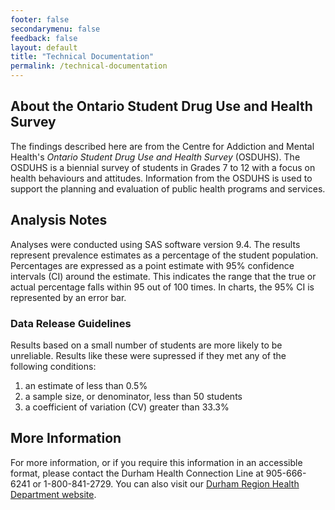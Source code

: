 ```yaml
---
footer: false
secondarymenu: false
feedback: false
layout: default
title: "Technical Documentation"
permalink: /technical-documentation
---
```

## About the Ontario Student Drug Use and Health Survey
The findings described here are from the Centre for Addiction and Mental Health's *Ontario Student Drug Use and Health Survey* (OSDUHS). The OSDUHS is a biennial survey of students in Grades 7 to 12 with a focus on health behaviours and attitudes. Information from the OSDUHS is used to support the planning and evaluation of public health programs and services.
## Analysis Notes
Analyses were conducted using SAS software version 9.4. The results represent prevalence estimates as a percentage of the student population. Percentages are expressed as a point estimate with 95% confidence intervals (CI) around the estimate. This indicates the range that the true or actual percentage falls within 95 out of 100 times. In charts, the 95% CI is represented by an error bar.
### Data Release Guidelines
Results based on a small number of students are more likely to be unreliable. Results like these were supressed if they met any of the following conditions:
1. an estimate of less than 0.5%
2. a sample size, or denominator, less than 50 students
3. a coefficient of variation (CV) greater than 33.3%
## More Information
For more information, or if you require this information in an accessible format, please contact the Durham Health Connection Line at 905-666-6241 or 1-800-841-2729. You can also visit our [Durham Region Health Department website](https://durham.ca/healthstats).
